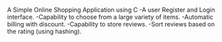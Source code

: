 A Simple Online Shopping Application using C
-A user Register and Login interface.
-Capability to choose from a large variety of items.
-Automatic billing with discount.
-Capability to store reviews.
-Sort reviews based on the rating (using hashing).
